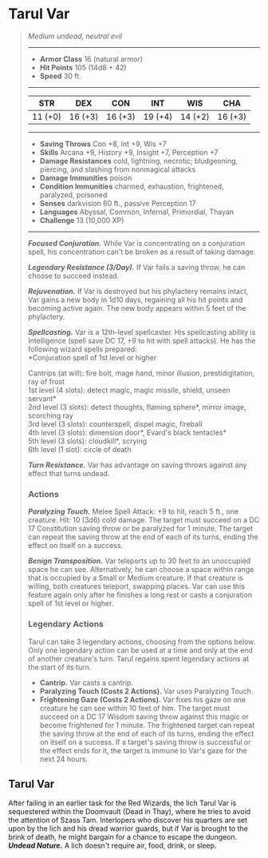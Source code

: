 # Tarul Var
>*Medium undead, neutral evil*
>___
>- **Armor Class** 16 (natural armor)
>- **Hit Points** 105 (14d8 + 42)
>- **Speed** 30 ft.
>___
>|STR|DEX|CON|INT|WIS|CHA|
>|:---:|:---:|:---:|:---:|:---:|:---:|
>|11 (+0)|16 (+3)|16 (+3)|19 (+4)|14 (+2)|16 (+3)|
>___
>- **Saving Throws** Con +8, Int +9, Wis +7
>- **Skills** Arcana +9, History +9, Insight +7, Perception +7
>- **Damage Resistances** cold, lightning, necrotic; bludgeoning, piercing, and slashing from nonmagical attacks
>- **Damage Immunities** poison
>- **Condition Immunities** charmed, exhaustion, frightened, paralyzed, poisoned
>- **Senses** darkvision 60 ft., passive Perception 17
>- **Languages** Abyssal, Common, Infernal, Primordial, Thayan
>- **Challenge** 13 (10,000 XP)
>___
>***Focused Conjuration.*** While Var is concentrating on a conjuration spell, his concentration can't be broken as a result of taking damage.  
>
>***Legendary Resistance (3/Day).*** If Var fails a saving throw, he can choose to succeed instead.  
>
>***Rejuvenation.*** If Var is destroyed but his phylactery remains intact, Var gains a new body in 1d10 days, regaining all his hit points and becoming active again. The new body appears within 5 feet of the phylactery.  
>
>***Spellcasting.*** Var is a 12th-level spellcaster. His spellcasting ability is Intelligence (spell save DC 17, +9 to hit with spell attacks). He has the following wizard spells prepared:  
>*Conjuration spell of 1st level or higher  
>
>Cantrips (at will): fire bolt, mage hand, minor illusion, prestidigitation, ray of frost  
>1st level (4 slots): detect magic, magic missile, shield, unseen servant*  
>2nd level (3 slots): detect thoughts, flaming sphere*, mirror image, scorching ray  
>3rd level (3 slots): counterspell, dispel magic, fireball  
>4th level (3 slots): dimension door*, Evard's black tentacles*  
>5th level (3 slots): cloudkill*, scrying  
>6th level (1 slot): circle of death  
>
>
>***Turn Resistance.*** Var has advantage on saving throws against any effect that turns undead.  
>
>### Actions
>***Paralyzing Touch.*** Melee Spell Attack: +9 to hit, reach 5 ft., one creature. Hit: 10 (3d6) cold damage. The target must succeed on a DC 17 Constitution saving throw or be paralyzed for 1 minute. The target can repeat the saving throw at the end of each of its turns, ending the effect on itself on a success.  
>
>***Benign Transposition.*** Var teleports up to 30 feet to an unoccupied space he can see. Alternatively, he can choose a space within range that is occupied by a Small or Medium creature. If that creature is willing, both creatures teleport, swapping places. Var can use this feature again only after he finishes a long rest or casts a conjuration spell of 1st level or higher.  
>
>### Legendary Actions
>Tarul can take 3 legendary actions, choosing from the options below. Only one legendary action can be used at a time and only at the end of another creature's turn. Tarul regains spent legendary actions at the start of its turn.
>
>- **Cantrip.** Var casts a cantrip.
>- **Paralyzing Touch (Costs 2 Actions).** Var uses Paralyzing Touch.
>- **Frightening Gaze (Costs 2 Actions).** Var fixes his gaze on one creature he can see within 10 feet of him. The target must succeed on a DC 17 Wisdom saving throw against this magic or become frightened for 1 minute. The frightened target can repeat the saving throw at the end of each of its turns, ending the effect on itself on a success. If a target's saving throw is successful or the effect ends for it, the target is immune to Var's gaze for the next 24 hours.
## Tarul Var
After failing in an earlier task for the Red Wizards, the lich Tarul Var is sequestered within the Doomvault (Dead in Thay), where he tries to avoid the attention of Szass Tam. Interlopers who discover his quarters are set upon by the lich and his dread warrior guards, but if Var is brought to the brink of death, he might bargain for a chance to escape the dungeon.
***Undead Nature.*** A lich doesn't require air, food, drink, or sleep.
